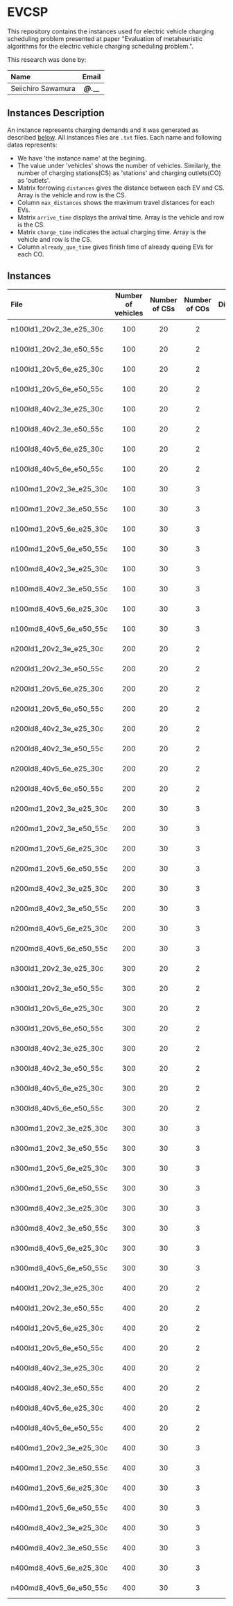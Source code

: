 # EVCSP
This repository contains the instances used for electric vehicle charging scheduling problem presented at paper "Evaluation of metaheuristic algorithms for the electric vehicle charging scheduling problem.".

This research was done by:

| Name                | Email                     |
|:--------------------|:-------------------------:|
| Seiichiro Sawamura  | ___@___.__                |


## Instances Description
An instance represents charging demands and it was generated as described [below](#Instances). All instances files are `.txt` files. Each name and following datas represents:
- We have 'the instance name' at the begining.
- The value under 'vehicles' shows the number of vehicles. Similarly, the number of charging stations(CS) as 'stations' and charging outlets(CO) as 'outlets'.
- Matrix forrowing `distances` gives the distance between each EV and CS. Array is the vehicle and row is the CS.
- Column `max_distances` shows the maximum travel distances for each EVs.
- Matrix `arrive_time` displays the arrival time. Array is the vehicle and row is the CS.
- Matrix `charge_time` indicates the actual charging time. Array is the vehicle and row is the CS.
- Column `already_que_time` gives finish time of already queing EVs for each CO.


## Instances

| File                  |Number of vehicles|Number of CSs|Number of COs|Distances|Velocities|Charging rates|
|:----------------------|:----------------:|:-----------:|:-----------:|:-------:|:--------:|:------------:|
|n100ld1_20v2_3e_e25_30c|               100|           20|            2|     1-20|      2-3e|    0.25-0.30c|
|n100ld1_20v2_3e_e50_55c|               100|           20|            2|     1-20|      2-3e|    0.50-0.55c|
|n100ld1_20v5_6e_e25_30c|               100|           20|            2|     1-20|      5-6e|    0.25-0.30c|
|n100ld1_20v5_6e_e50_55c|               100|           20|            2|     1-20|      5-6e|    0.50-0.55c|
|n100ld8_40v2_3e_e25_30c|               100|           20|            2|     8-40|      2-3e|    0.25-0.30c|
|n100ld8_40v2_3e_e50_55c|               100|           20|            2|     8-40|      2-3e|    0.50-0.55c|
|n100ld8_40v5_6e_e25_30c|               100|           20|            2|     8-40|      5-6e|    0.25-0.30c|
|n100ld8_40v5_6e_e50_55c|               100|           20|            2|     8-40|      5-6e|    0.50-0.55c|
|n100md1_20v2_3e_e25_30c|               100|           30|            3|     1-20|      2-3e|    0.25-0.30c|
|n100md1_20v2_3e_e50_55c|               100|           30|            3|     1-20|      2-3e|    0.50-0.55c|
|n100md1_20v5_6e_e25_30c|               100|           30|            3|     1-20|      5-6e|    0.25-0.30c|
|n100md1_20v5_6e_e50_55c|               100|           30|            3|     1-20|      5-6e|    0.50-0.55c|
|n100md8_40v2_3e_e25_30c|               100|           30|            3|     8-40|      2-3e|    0.25-0.30c|
|n100md8_40v2_3e_e50_55c|               100|           30|            3|     8-40|      2-3e|    0.50-0.55c|
|n100md8_40v5_6e_e25_30c|               100|           30|            3|     8-40|      5-6e|    0.25-0.30c|
|n100md8_40v5_6e_e50_55c|               100|           30|            3|     8-40|      5-6e|    0.50-0.55c|
|n200ld1_20v2_3e_e25_30c|               200|           20|            2|     1-20|      2-3e|    0.25-0.30c|
|n200ld1_20v2_3e_e50_55c|               200|           20|            2|     1-20|      2-3e|    0.50-0.55c|
|n200ld1_20v5_6e_e25_30c|               200|           20|            2|     1-20|      5-6e|    0.25-0.30c|
|n200ld1_20v5_6e_e50_55c|               200|           20|            2|     1-20|      5-6e|    0.50-0.55c|
|n200ld8_40v2_3e_e25_30c|               200|           20|            2|     8-40|      2-3e|    0.25-0.30c|
|n200ld8_40v2_3e_e50_55c|               200|           20|            2|     8-40|      2-3e|    0.50-0.55c|
|n200ld8_40v5_6e_e25_30c|               200|           20|            2|     8-40|      5-6e|    0.25-0.30c|
|n200ld8_40v5_6e_e50_55c|               200|           20|            2|     8-40|      5-6e|    0.50-0.55c|
|n200md1_20v2_3e_e25_30c|               200|           30|            3|     1-20|      2-3e|    0.25-0.30c|
|n200md1_20v2_3e_e50_55c|               200|           30|            3|     1-20|      2-3e|    0.50-0.55c|
|n200md1_20v5_6e_e25_30c|               200|           30|            3|     1-20|      5-6e|    0.25-0.30c|
|n200md1_20v5_6e_e50_55c|               200|           30|            3|     1-20|      5-6e|    0.50-0.55c|
|n200md8_40v2_3e_e25_30c|               200|           30|            3|     8-40|      2-3e|    0.25-0.30c|
|n200md8_40v2_3e_e50_55c|               200|           30|            3|     8-40|      2-3e|    0.50-0.55c|
|n200md8_40v5_6e_e25_30c|               200|           30|            3|     8-40|      5-6e|    0.25-0.30c|
|n200md8_40v5_6e_e50_55c|               200|           30|            3|     8-40|      5-6e|    0.50-0.55c|
|n300ld1_20v2_3e_e25_30c|               300|           20|            2|     1-20|      2-3e|    0.25-0.30c|
|n300ld1_20v2_3e_e50_55c|               300|           20|            2|     1-20|      2-3e|    0.50-0.55c|
|n300ld1_20v5_6e_e25_30c|               300|           20|            2|     1-20|      5-6e|    0.25-0.30c|
|n300ld1_20v5_6e_e50_55c|               300|           20|            2|     1-20|      5-6e|    0.50-0.55c|
|n300ld8_40v2_3e_e25_30c|               300|           20|            2|     8-40|      2-3e|    0.25-0.30c|
|n300ld8_40v2_3e_e50_55c|               300|           20|            2|     8-40|      2-3e|    0.50-0.55c|
|n300ld8_40v5_6e_e25_30c|               300|           20|            2|     8-40|      5-6e|    0.25-0.30c|
|n300ld8_40v5_6e_e50_55c|               300|           20|            2|     8-40|      5-6e|    0.50-0.55c|
|n300md1_20v2_3e_e25_30c|               300|           30|            3|     1-20|      2-3e|    0.25-0.30c|
|n300md1_20v2_3e_e50_55c|               300|           30|            3|     1-20|      2-3e|    0.50-0.55c|
|n300md1_20v5_6e_e25_30c|               300|           30|            3|     1-20|      5-6e|    0.25-0.30c|
|n300md1_20v5_6e_e50_55c|               300|           30|            3|     1-20|      5-6e|    0.50-0.55c|
|n300md8_40v2_3e_e25_30c|               300|           30|            3|     8-40|      2-3e|    0.25-0.30c|
|n300md8_40v2_3e_e50_55c|               300|           30|            3|     8-40|      2-3e|    0.50-0.55c|
|n300md8_40v5_6e_e25_30c|               300|           30|            3|     8-40|      5-6e|    0.25-0.30c|
|n300md8_40v5_6e_e50_55c|               300|           30|            3|     8-40|      5-6e|    0.50-0.55c|
|n400ld1_20v2_3e_e25_30c|               400|           20|            2|     1-20|      2-3e|    0.25-0.30c|
|n400ld1_20v2_3e_e50_55c|               400|           20|            2|     1-20|      2-3e|    0.50-0.55c|
|n400ld1_20v5_6e_e25_30c|               400|           20|            2|     1-20|      5-6e|    0.25-0.30c|
|n400ld1_20v5_6e_e50_55c|               400|           20|            2|     1-20|      5-6e|    0.50-0.55c|
|n400ld8_40v2_3e_e25_30c|               400|           20|            2|     8-40|      2-3e|    0.25-0.30c|
|n400ld8_40v2_3e_e50_55c|               400|           20|            2|     8-40|      2-3e|    0.50-0.55c|
|n400ld8_40v5_6e_e25_30c|               400|           20|            2|     8-40|      5-6e|    0.25-0.30c|
|n400ld8_40v5_6e_e50_55c|               400|           20|            2|     8-40|      5-6e|    0.50-0.55c|
|n400md1_20v2_3e_e25_30c|               400|           30|            3|     1-20|      2-3e|    0.25-0.30c|
|n400md1_20v2_3e_e50_55c|               400|           30|            3|     1-20|      2-3e|    0.50-0.55c|
|n400md1_20v5_6e_e25_30c|               400|           30|            3|     1-20|      5-6e|    0.25-0.30c|
|n400md1_20v5_6e_e50_55c|               400|           30|            3|     1-20|      5-6e|    0.50-0.55c|
|n400md8_40v2_3e_e25_30c|               400|           30|            3|     8-40|      2-3e|    0.25-0.30c|
|n400md8_40v2_3e_e50_55c|               400|           30|            3|     8-40|      2-3e|    0.50-0.55c|
|n400md8_40v5_6e_e25_30c|               400|           30|            3|     8-40|      5-6e|    0.25-0.30c|
|n400md8_40v5_6e_e50_55c|               400|           30|            3|     8-40|      5-6e|    0.50-0.55c|
